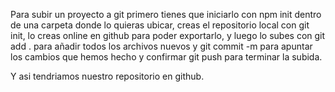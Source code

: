 Para subir un proyecto a git primero tienes que iniciarlo con npm init dentro de una carpeta donde lo quieras ubicar, creas el repositorio local con git init, lo creas online en github para poder exportarlo, y luego lo subes con git add . para añadir todos los archivos nuevos y git commit -m para apuntar los cambios que hemos hecho y confirmar git push para terminar la subida.

Y asi tendriamos nuestro repositorio en github.